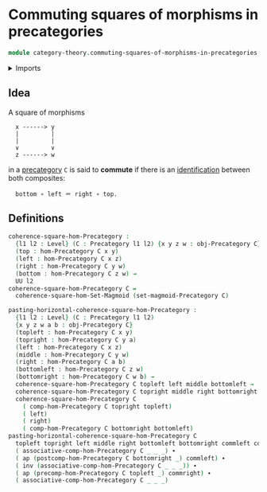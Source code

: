 # Commuting squares of morphisms in precategories

```agda
module category-theory.commuting-squares-of-morphisms-in-precategories where
```

<details><summary>Imports</summary>

```agda
open import category-theory.commuting-squares-of-morphisms-in-set-magmoids
open import category-theory.precategories

open import foundation.action-on-identifications-functions
open import foundation.identity-types
open import foundation.universe-levels
```

</details>

## Idea

A square of morphisms

```text
  x ------> y
  |         |
  |         |
  ∨         ∨
  z ------> w
```

in a [precategory](category-theory.precategories.md) `C` is said to **commute**
if there is an [identification](foundation-core.identity-types.md) between both
composites:

```text
  bottom ∘ left ＝ right ∘ top.
```

## Definitions

```agda
coherence-square-hom-Precategory :
  {l1 l2 : Level} (C : Precategory l1 l2) {x y z w : obj-Precategory C}
  (top : hom-Precategory C x y)
  (left : hom-Precategory C x z)
  (right : hom-Precategory C y w)
  (bottom : hom-Precategory C z w) →
  UU l2
coherence-square-hom-Precategory C =
  coherence-square-hom-Set-Magmoid (set-magmoid-Precategory C)

pasting-horizontal-coherence-square-hom-Precategory :
  {l1 l2 : Level} (C : Precategory l1 l2)
  {x y z w a b : obj-Precategory C}
  (topleft : hom-Precategory C x y)
  (topright : hom-Precategory C y a)
  (left : hom-Precategory C x z)
  (middle : hom-Precategory C y w)
  (right : hom-Precategory C a b)
  (bottomleft : hom-Precategory C z w)
  (bottomright : hom-Precategory C w b) →
  coherence-square-hom-Precategory C topleft left middle bottomleft →
  coherence-square-hom-Precategory C topright middle right bottomright →
  coherence-square-hom-Precategory C
    ( comp-hom-Precategory C topright topleft)
    ( left)
    ( right)
    ( comp-hom-Precategory C bottomright bottomleft)
pasting-horizontal-coherence-square-hom-Precategory C
  topleft topright left middle right bottomleft bottomright commleft commright =
  ( associative-comp-hom-Precategory C _ _ _) ∙
  ( ap (postcomp-hom-Precategory C bottomright _) commleft) ∙
  ( inv (associative-comp-hom-Precategory C _ _ _)) ∙
  ( ap (precomp-hom-Precategory C topleft _) commright) ∙
  ( associative-comp-hom-Precategory C _ _ _)
```
